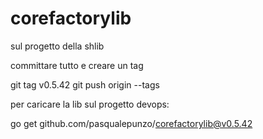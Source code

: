 # corefactorylib

sul progetto della shlib

committare tutto e creare un tag

git tag v0.5.42
git push origin --tags

per caricare la lib sul progetto devops:

go get github.com/pasqualepunzo/corefactorylib@v0.5.42
